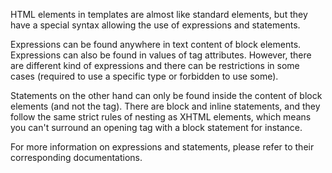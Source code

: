 HTML elements in templates are almost like standard elements, but they have a special syntax allowing the use of expressions and statements.

Expressions can be found anywhere in text content of block elements. Expressions can also be found in values of tag attributes. However, there are different kind of expressions and there can be restrictions in some cases (required to use a specific type or forbidden to use some).

Statements on the other hand can only be found inside the content of block elements (and not the tag). There are block and inline statements, and they follow the same strict rules of nesting as XHTML elements, which means you can't surround an opening tag with a block statement for instance.

For more information on expressions and statements, please refer to their corresponding documentations.
